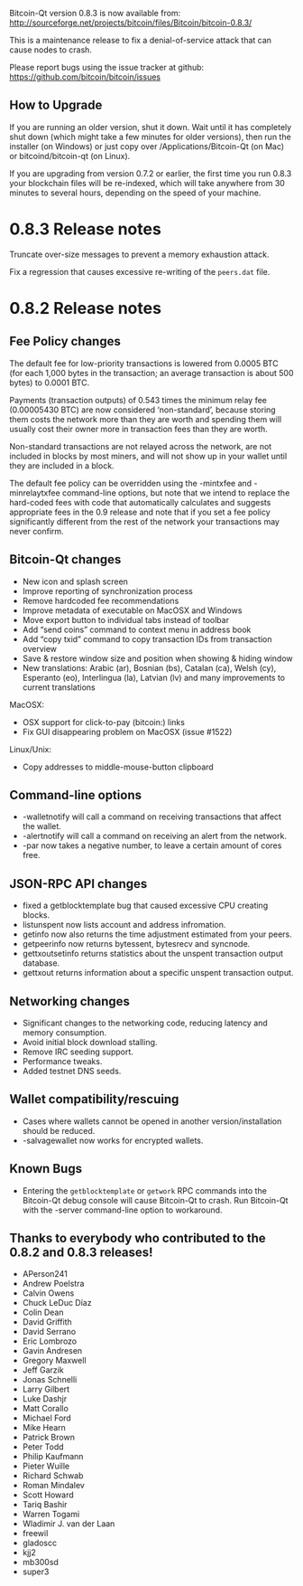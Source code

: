 Bitcoin-Qt version 0.8.3 is now available from:
<http://sourceforge.net/projects/bitcoin/files/Bitcoin/bitcoin-0.8.3/>

This is a maintenance release to fix a denial-of-service attack that can cause
nodes to crash.

Please report bugs using the issue tracker at github:
<https://github.com/bitcoin/bitcoin/issues>

## How to Upgrade

If you are running an older version, shut it down. Wait until it has
completely shut down (which might take a few minutes for older versions), then
run the installer (on Windows) or just copy over /Applications/Bitcoin-Qt (on
Mac) or bitcoind/bitcoin-qt (on Linux).

If you are upgrading from version 0.7.2 or earlier, the first time you run
0.8.3 your blockchain files will be re-indexed, which will take anywhere from
30 minutes to several hours, depending on the speed of your machine.

# 0.8.3 Release notes

Truncate over-size messages to prevent a memory exhaustion attack.

Fix a regression that causes excessive re-writing of the `peers.dat` file.

# 0.8.2 Release notes

## Fee Policy changes

The default fee for low-priority transactions is lowered from 0.0005 BTC (for
each 1,000 bytes in the transaction; an average transaction is about 500
bytes) to 0.0001 BTC.

Payments (transaction outputs) of 0.543 times the minimum relay fee
(0.00005430 BTC) are now considered ‘non-standard’, because storing them costs
the network more than they are worth and spending them will usually cost their
owner more in transaction fees than they are worth.

Non-standard transactions are not relayed across the network, are not included
in blocks by most miners, and will not show up in your wallet until they are
included in a block.

The default fee policy can be overridden using the -mintxfee and
-minrelaytxfee command-line options, but note that we intend to replace the
hard-coded fees with code that automatically calculates and suggests
appropriate fees in the 0.9 release and note that if you set a fee policy
significantly different from the rest of the network your transactions may
never confirm.

## Bitcoin-Qt changes

  * New icon and splash screen
  * Improve reporting of synchronization process
  * Remove hardcoded fee recommendations
  * Improve metadata of executable on MacOSX and Windows
  * Move export button to individual tabs instead of toolbar
  * Add “send coins” command to context menu in address book
  * Add “copy txid” command to copy transaction IDs from transaction overview
  * Save & restore window size and position when showing & hiding window
  * New translations: Arabic (ar), Bosnian (bs), Catalan (ca), Welsh (cy), Esperanto (eo), Interlingua (la), Latvian (lv) and many improvements to current translations

MacOSX:

  * OSX support for click-to-pay (bitcoin:) links
  * Fix GUI disappearing problem on MacOSX (issue #1522)

Linux/Unix:

  * Copy addresses to middle-mouse-button clipboard

## Command-line options

  * -walletnotify will call a command on receiving transactions that affect the wallet.
  * -alertnotify will call a command on receiving an alert from the network.
  * -par now takes a negative number, to leave a certain amount of cores free.

## JSON-RPC API changes

  * fixed a getblocktemplate bug that caused excessive CPU creating blocks.
  * listunspent now lists account and address infromation.
  * getinfo now also returns the time adjustment estimated from your peers.
  * getpeerinfo now returns bytessent, bytesrecv and syncnode.
  * gettxoutsetinfo returns statistics about the unspent transaction output database.
  * gettxout returns information about a specific unspent transaction output.

## Networking changes

  * Significant changes to the networking code, reducing latency and memory consumption.
  * Avoid initial block download stalling.
  * Remove IRC seeding support.
  * Performance tweaks.
  * Added testnet DNS seeds.

## Wallet compatibility/rescuing

  * Cases where wallets cannot be opened in another version/installation should be reduced.
  * -salvagewallet now works for encrypted wallets.

## Known Bugs

  * Entering the `getblocktemplate` or `getwork` RPC commands into the Bitcoin-Qt debug console will cause Bitcoin-Qt to crash. Run Bitcoin-Qt with the -server command-line option to workaround.

## Thanks to everybody who contributed to the 0.8.2 and 0.8.3 releases!

  * APerson241
  * Andrew Poelstra
  * Calvin Owens
  * Chuck LeDuc Díaz
  * Colin Dean
  * David Griffith
  * David Serrano
  * Eric Lombrozo
  * Gavin Andresen
  * Gregory Maxwell
  * Jeff Garzik
  * Jonas Schnelli
  * Larry Gilbert
  * Luke Dashjr
  * Matt Corallo
  * Michael Ford
  * Mike Hearn
  * Patrick Brown
  * Peter Todd
  * Philip Kaufmann
  * Pieter Wuille
  * Richard Schwab
  * Roman Mindalev
  * Scott Howard
  * Tariq Bashir
  * Warren Togami
  * Wladimir J. van der Laan
  * freewil
  * gladoscc
  * kjj2
  * mb300sd
  * super3

